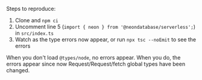 Steps to reproduce:

1. Clone and `npm ci`
2. Uncomment line 5 (`import { neon } from '@neondatabase/serverless';`) in `src/index.ts`
3. Watch as the type errors now appear, or run `npx tsc --noEmit` to see the errors

When you don't load `@types/node`, no errors appear. When you do, the errors appear since now Request/Request/fetch global types have been changed.

